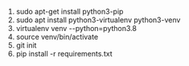 1. sudo apt-get install python3-pip
2. sudo apt install python3-virtualenv python3-venv
3. virtualenv venv --python=python3.8
4. source venv/bin/activate
5. git init
6. pip install -r requirements.txt

